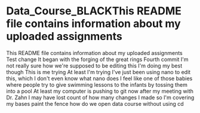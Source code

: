 # Data_Course_BLACKThis README file contains information about my uploaded assignments
This README file contains information about my uploaded assignments
Test change
It began with the forging of the great rings
Fourth commit
I'm not really sure how we're supposed to be editing this
I'm doing my best though
This is me trying
At least I'm trying
I've just been using nano to edit this, which I don't even know what nano does
I feel like one of those babies where people try to give swimming lessons to the infants by tossing them into a pool
At least my computer is pushing to git now after my meeting with Dr. Zahn
I may have lost count of how many changes I made so I'm covering my bases
paint the fence
how do we open data course without using cd
